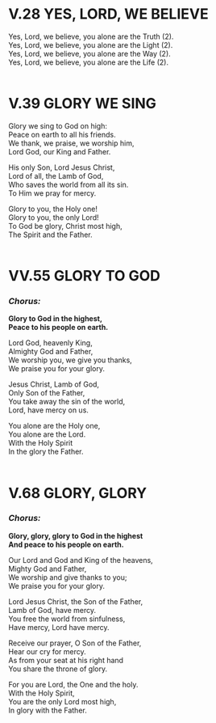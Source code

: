 # V.28 <span> YES, LORD, WE BELIEVE<br>
Yes, Lord, we believe, you alone are the Truth (2).<br>
Yes, Lord, we believe, you alone are the Light (2).<br>
Yes, Lord, we believe, you alone are the Way (2).<br>
Yes, Lord, we believe, you alone are the Life (2).<br>
<br>
# V.39 <span> GLORY WE SING<br>
Glory we sing to God on high:<br>
Peace on earth to all his friends.<br>
We thank, we praise, we worship him,<br>
Lord God, our King and Father.<br>

His only Son, Lord Jesus Christ,<br>
Lord of all, the Lamb of God,<br>
Who saves the world from all its sin.<br>
To Him we  pray for mercy.<br>

Glory to you, the Holy one!<br>
Glory to you, the only Lord!<br>
To God be glory, Christ most high,<br>
The Spirit and the Father.<br>
<br>
# VV.55 <span> GLORY TO GOD <br>
### ***Chorus:*** <br>
**Glory to God in the highest,**<br>
**Peace to his people on earth.**<br>

Lord God, heavenly King,<br>
Almighty God and Father,<br>
We worship you, we give you thanks,<br>
We praise you for your glory.<br>

Jesus Christ, Lamb of God,<br>
Only Son of the Father,<br>
You take away the sin of the world,<br>
Lord, have mercy on us.<br>

You alone are the Holy one,<br>
You alone are the Lord.<br>
With the Holy Spirit<br>
In the glory the Father.<br>
<br>
# V.68 <span> GLORY, GLORY<br>
### ***Chorus:*** <br>
**Glory, glory, glory to God in the highest**<br>
**And peace to his people on earth.**<br>

Our Lord and God and King of the heavens,<br>
Mighty God and Father,<br>
We worship and give thanks to you;<br>
We praise you for your glory.<br>

Lord Jesus Christ, the Son of the Father,<br>
Lamb of God, have mercy.<br>
You free the world from sinfulness,<br>
Have mercy, Lord have mercy.<br>

Receive our prayer, O Son of the Father,<br>
Hear our cry for mercy.<br>
As from your seat at his right hand<br>
You share the throne of glory.<br>

For you are Lord, the One and the holy.<br>
With the Holy Spirit,<br>
You are the only Lord most high,<br>
In glory with the Father.